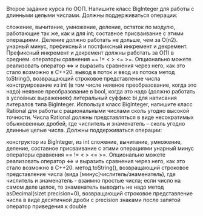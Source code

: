 Второе задание курса по ООП.
Напишите класс BigInteger для работы с длинными целыми числами. Должны поддерживаться операции:

сложение, вычитание, умножение, деление, остаток по модулю, работающие так же, как и для int; составное присваивание с этими операциями. Деление должно работать не дольше, чем за O(n2).
унарный минус, префиксный и постфиксный инкремент и декремент. Префиксный инкремент и декремент должны работать за O(1) в среднем.
операторы сравнения == != < > <= >=. Опционально можете реализовать оператор <=> и выразить сравнения через него, как это стало возможно в C++20.
вывод в поток и ввод из потока
метод toString(), возвращающий строковое представление числа
конструирование из int (в том числе неявное преобразование, когда это надо)
неявное преобразование в bool, когда это надо (должно работать в условных выражениях)
литеральный суффикс bi для написания литералов типа BigInteger.
Используя класс BigInteger, напишите класс Rational для работы с рациональными числами сколь угодно высокой точности. Числа Rational должны представляться в виде несократимых обыкновенных дробей, где числитель и знаменатель – сколь угодно длинные целые числа. Должны поддерживаться операции:

конструктор из BigInteger, из int
сложение, вычитание, умножение, деление, составное присваивание с этими операциями
унарный минус
операторы сравнения == != < > <= >=. Опционально можете реализовать оператор <=> и выразить сравнения через него, как это стало возможно в C++20.
метод toString(), возвращающий строковое представление числа (вида [минус]числитель/знаменатель), где числитель и знаменатель - взаимно простые числа; если число на самом деле целое, то знаменатель выводить не надо
метод asDecimal(sizet precision=0), возвращающий строковое представление числа в виде десятичной дроби с precision знаками после запятой
оператор приведения к double

